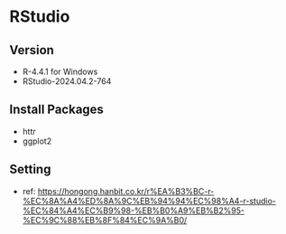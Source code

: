 # RStudio

## Version
 - R-4.4.1 for Windows
 - RStudio-2024.04.2-764

## Install Packages
 - httr
 - ggplot2

## Setting
 - ref: https://hongong.hanbit.co.kr/r%EA%B3%BC-r-%EC%8A%A4%ED%8A%9C%EB%94%94%EC%98%A4-r-studio-%EC%84%A4%EC%B9%98-%EB%B0%A9%EB%B2%95-%EC%9C%88%EB%8F%84%EC%9A%B0/
